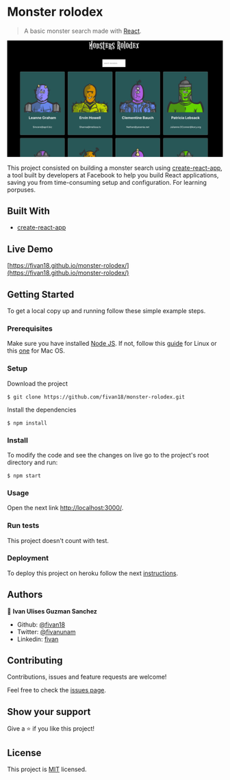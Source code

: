 # Monster rolodex

> A basic monster search made with [React](https://reactjs.org/).

<p align="center">
    <img src="image.png">
</p>

This project consisted on building a monster search using [create-react-app](https://create-react-app.dev/), a tool built by developers at Facebook to help you build React applications, saving you from time-consuming setup and configuration. For learning porpuses.

## Built With

- [create-react-app](https://create-react-app.dev/)

## Live Demo

[https://fivan18.github.io/monster-rolodex/](https://fivan18.github.io/monster-rolodex/)


## Getting Started

To get a local copy up and running follow these simple example steps.

### Prerequisites

Make sure you have installed [Node JS](https://nodejs.org/en/). If not, follow this [guide](https://www.geeksforgeeks.org/installation-of-node-js-on-linux/) for Linux or this [one](https://treehouse.github.io/installation-guides/mac/node-mac.html) for Mac OS.

### Setup

Download the project

    $ git clone https://github.com/fivan18/monster-rolodex.git

Install the dependencies

    $ npm install

### Install

To modify the code and see the changes on live go to the project's root directory and run:

    $ npm start

### Usage

Open the next link [http://localhost:3000/](http://localhost:3000/).

### Run tests

This project doesn't count with test.

### Deployment

To deploy this project on heroku follow the next [instructions](https://github.com/mars/create-react-app-buildpack).


## Authors

👤 **Ivan Ulises Guzman Sanchez**

- Github: [@fivan18](https://github.com/fivan18)
- Twitter: [@fivanunam](https://twitter.com/fivanunam)
- Linkedin: [fivan](https://www.linkedin.com/in/fivan)


## Contributing

Contributions, issues and feature requests are welcome!

Feel free to check the [issues page](https://github.com/fivan18/calculator-react/issues).

## Show your support

Give a ⭐️ if you like this project!

## License

This project is [MIT](LICENSE) licensed.
